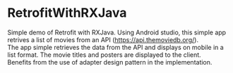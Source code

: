 # RetrofitWithRXJava
Simple demo of Retrofit with RXJava.
Using Android studio, this simple app retrives a list of movies from an API (https://api.themoviedb.org/). 
</br>
The app simple retrieves the data from the API and displays on mobile in a list format. The movie titles and posters are displayed to the client.
</br>
Benefits from the use of adapter design pattern in the implementation.

